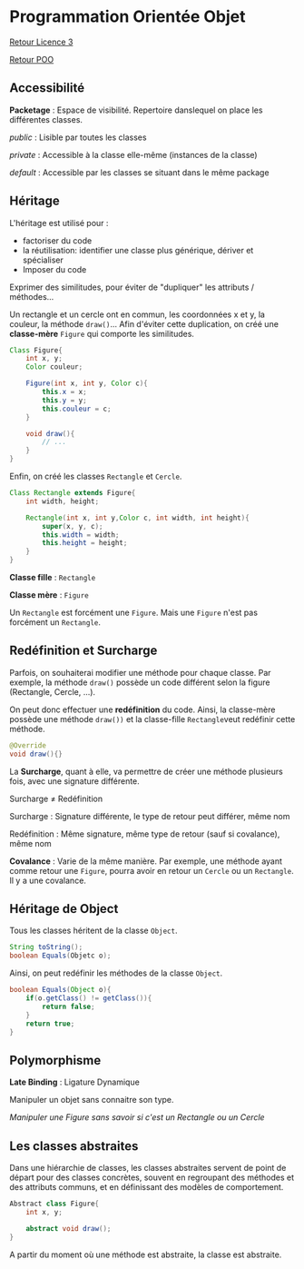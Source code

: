 # Programmation Orientée Objet

[Retour Licence 3](https://mcheungsen.github.io/cours/ "Licence 3")

[Retour POO](index.md)

## Accessibilité
**Packetage** : Espace de visibilité. Repertoire danslequel on place les différentes classes.

*public* : Lisible par toutes les classes

*private* : Accessible à la classe elle-même (instances de la classe)

*default* : Accessible par les classes se situant dans le même package

## Héritage
L'héritage est utilisé pour :
- factoriser du code
- la réutilisation: identifier une classe plus générique, dériver et spécialiser
- Imposer du code

Exprimer des similitudes, pour éviter de "dupliquer" les attributs / méthodes...

Un rectangle et un cercle ont en commun, les coordonnées x et y, la couleur, la méthode `draw()`... Afin d'éviter cette duplication, on créé une **classe-mère** `Figure` qui comporte les similitudes.

```java
Class Figure{
    int x, y;
    Color couleur;

    Figure(int x, int y, Color c){
        this.x = x;
        this.y = y;
        this.couleur = c;
    }

    void draw(){
        // ...
    }
}
```
Enfin, on créé les classes `Rectangle` et `Cercle`.

```java
Class Rectangle extends Figure{
    int width, height;

    Rectangle(int x, int y,Color c, int width, int height){
        super(x, y, c);
        this.width = width;
        this.height = height;
    }
}
```

**Classe fille** : `Rectangle`

**Classe mère** : `Figure`

Un `Rectangle` est forcément une `Figure`. Mais une `Figure` n'est pas forcément un `Rectangle`.


## Redéfinition et Surcharge

Parfois, on souhaiterai modifier une méthode pour chaque classe. Par exemple, la méthode `draw()` possède un code différent selon la figure (Rectangle, Cercle, ...). 

On peut donc effectuer une **redéfinition** du code. Ainsi, la classe-mère possède une méthode `draw())` et la classe-fille `Rectangle`veut redéfinir cette méthode.

```java
@Override
void draw(){}
```

La **Surcharge**, quant à elle, va permettre de créer une méthode plusieurs fois, avec une signature différente.

Surcharge $\neq$ Redéfinition

Surcharge : Signature différente, le type de retour peut différer, même nom

Redéfinition : Même signature, même type de retour (sauf si covalance), même nom

**Covalance** : Varie de la même manière.
Par exemple, une méthode ayant comme retour une `Figure`, pourra avoir en retour un `Cercle` ou un `Rectangle`. Il y a une covalance.

## Héritage de Object

Tous les classes héritent de la classe `Object`.

```java
String toString();
boolean Equals(Objetc o);
```

Ainsi, on peut redéfinir les méthodes de la classe `Object`.

```java
boolean Equals(Object o){
    if(o.getClass() != getClass()){
        return false;
    }
    return true;
}
```

## Polymorphisme
**Late Binding** : Ligature Dynamique

Manipuler un objet sans connaitre son type.

*Manipuler une Figure sans savoir si c'est un Rectangle ou un Cercle*

## Les classes abstraites
Dans une hiérarchie de classes, les classes abstraites servent de point de départ pour des classes concrètes, souvent en regroupant des méthodes et des attributs communs, et en définissant des modèles de comportement.

```java
Abstract class Figure{
    int x, y;

    abstract void draw();
}
```

A partir du moment où une méthode est abstraite, la classe est abstraite.
